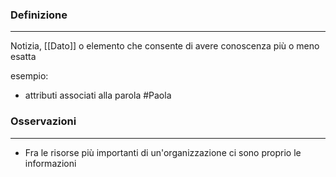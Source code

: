 ### Definizione
---
Notizia, [[Dato]] o elemento che consente di avere conoscenza più o meno esatta

esempio:
- attributi associati alla parola #Paola 
### Osservazioni
---
- Fra le risorse più importanti di un'organizzazione ci sono proprio le informazioni
